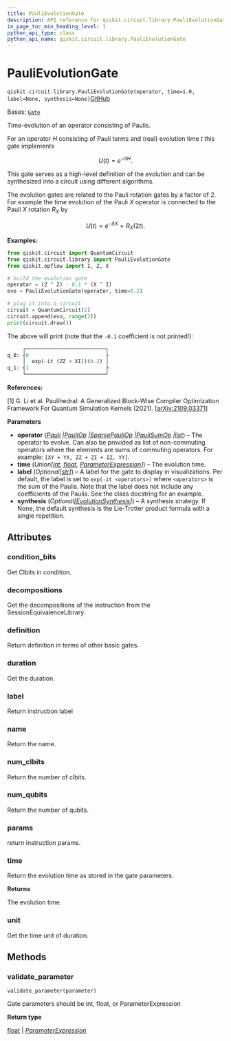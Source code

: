 ```yaml
---
title: PauliEvolutionGate
description: API reference for qiskit.circuit.library.PauliEvolutionGate
in_page_toc_min_heading_level: 1
python_api_type: class
python_api_name: qiskit.circuit.library.PauliEvolutionGate
---
```


# PauliEvolutionGate

<span id="qiskit.circuit.library.PauliEvolutionGate" />

`qiskit.circuit.library.PauliEvolutionGate(operator, time=1.0, label=None, synthesis=None)`[GitHub](https://github.com/qiskit/qiskit/tree/stable/0.44/qiskit/circuit/library/pauli_evolution.py "view source code")

Bases: [`Gate`](qiskit.circuit.Gate "qiskit.circuit.gate.Gate")

Time-evolution of an operator consisting of Paulis.

For an operator $H$ consisting of Pauli terms and (real) evolution time $t$ this gate implements

$$
U(t) = e^{-itH}.
$$

This gate serves as a high-level definition of the evolution and can be synthesized into a circuit using different algorithms.

The evolution gates are related to the Pauli rotation gates by a factor of 2. For example the time evolution of the Pauli $X$ operator is connected to the Pauli $X$ rotation $R_X$ by

$$
U(t) = e^{-itX} = R_X(2t).
$$

**Examples:**

```python
from qiskit.circuit import QuantumCircuit
from qiskit.circuit.library import PauliEvolutionGate
from qiskit.opflow import I, Z, X

# build the evolution gate
operator = (Z ^ Z) - 0.1 * (X ^ I)
evo = PauliEvolutionGate(operator, time=0.2)

# plug it into a circuit
circuit = QuantumCircuit(2)
circuit.append(evo, range(2))
print(circuit.draw())
```

The above will print (note that the `-0.1` coefficient is not printed!):

```python
     ┌──────────────────────────┐
q_0: ┤0                         ├
     │  exp(-it (ZZ + XI))(0.2) │
q_1: ┤1                         ├
     └──────────────────────────┘
```

**References:**

\[1] G. Li et al. Paulihedral: A Generalized Block-Wise Compiler Optimization Framework For Quantum Simulation Kernels (2021). \[[arXiv:2109.03371](https://arxiv.org/abs/2109.03371)]

**Parameters**

*   **operator** ([*Pauli*](qiskit.quantum_info.Pauli "qiskit.quantum_info.Pauli")  *|*[*PauliOp*](qiskit.opflow.primitive_ops.PauliOp "qiskit.opflow.primitive_ops.PauliOp")  *|*[*SparsePauliOp*](qiskit.quantum_info.SparsePauliOp "qiskit.quantum_info.SparsePauliOp")  *|*[*PauliSumOp*](qiskit.opflow.primitive_ops.PauliSumOp "qiskit.opflow.primitive_ops.PauliSumOp")  *|*[*list*](https://docs.python.org/3/library/stdtypes.html#list "(in Python v3.12)")) – The operator to evolve. Can also be provided as list of non-commuting operators where the elements are sums of commuting operators. For example: `[XY + YX, ZZ + ZI + IZ, YY]`.
*   **time** (*Union\[*[*int*](https://docs.python.org/3/library/functions.html#int "(in Python v3.12)")*,* [*float*](https://docs.python.org/3/library/functions.html#float "(in Python v3.12)")*,* [*ParameterExpression*](qiskit.circuit.ParameterExpression "qiskit.circuit.ParameterExpression")*]*) – The evolution time.
*   **label** (*Optional\[*[*str*](https://docs.python.org/3/library/stdtypes.html#str "(in Python v3.12)")*]*) – A label for the gate to display in visualizations. Per default, the label is set to `exp(-it <operators>)` where `<operators>` is the sum of the Paulis. Note that the label does not include any coefficients of the Paulis. See the class docstring for an example.
*   **synthesis** (*Optional\[*[*EvolutionSynthesis*](qiskit.synthesis.EvolutionSynthesis "qiskit.synthesis.EvolutionSynthesis")*]*) – A synthesis strategy. If None, the default synthesis is the Lie-Trotter product formula with a single repetition.

## Attributes

<span id="qiskit.circuit.library.PauliEvolutionGate.condition_bits" />

### condition\_bits

Get Clbits in condition.

<span id="qiskit.circuit.library.PauliEvolutionGate.decompositions" />

### decompositions

Get the decompositions of the instruction from the SessionEquivalenceLibrary.

<span id="qiskit.circuit.library.PauliEvolutionGate.definition" />

### definition

Return definition in terms of other basic gates.

<span id="qiskit.circuit.library.PauliEvolutionGate.duration" />

### duration

Get the duration.

<span id="qiskit.circuit.library.PauliEvolutionGate.label" />

### label

Return instruction label

<span id="qiskit.circuit.library.PauliEvolutionGate.name" />

### name

Return the name.

<span id="qiskit.circuit.library.PauliEvolutionGate.num_clbits" />

### num\_clbits

Return the number of clbits.

<span id="qiskit.circuit.library.PauliEvolutionGate.num_qubits" />

### num\_qubits

Return the number of qubits.

<span id="qiskit.circuit.library.PauliEvolutionGate.params" />

### params

return instruction params.

<span id="qiskit.circuit.library.PauliEvolutionGate.time" />

### time

Return the evolution time as stored in the gate parameters.

**Returns**

The evolution time.

<span id="qiskit.circuit.library.PauliEvolutionGate.unit" />

### unit

Get the time unit of duration.

## Methods

### validate\_parameter

<span id="qiskit.circuit.library.PauliEvolutionGate.validate_parameter" />

`validate_parameter(parameter)`

Gate parameters should be int, float, or ParameterExpression

**Return type**

[float](https://docs.python.org/3/library/functions.html#float "(in Python v3.12)") | [*ParameterExpression*](qiskit.circuit.ParameterExpression "qiskit.circuit.parameterexpression.ParameterExpression")

